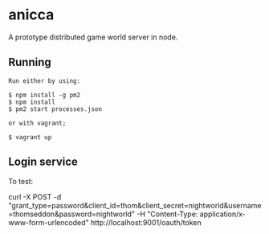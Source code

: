 # anicca #

A prototype distributed game world server in node.

## Running ##

    Run either by using:

    $ npm install -g pm2
    $ npm install
    $ pm2 start processes.json

    or with vagrant;

    $ vagrant up

## Login service ##

To test:

curl -X POST -d "grant_type=password&client_id=thom&client_secret=nightworld&username=thomseddon&password=nightworld" -H "Content-Type: application/x-www-form-urlencoded" http://localhost:9001/oauth/token
